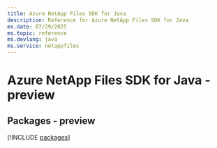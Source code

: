 ```yaml
---
title: Azure NetApp Files SDK for Java
description: Reference for Azure NetApp Files SDK for Java
ms.date: 07/29/2025
ms.topic: reference
ms.devlang: java
ms.service: netappfiles
---
```

# Azure NetApp Files SDK for Java - preview
## Packages - preview
[!INCLUDE [packages](netapp-files-index.md)]